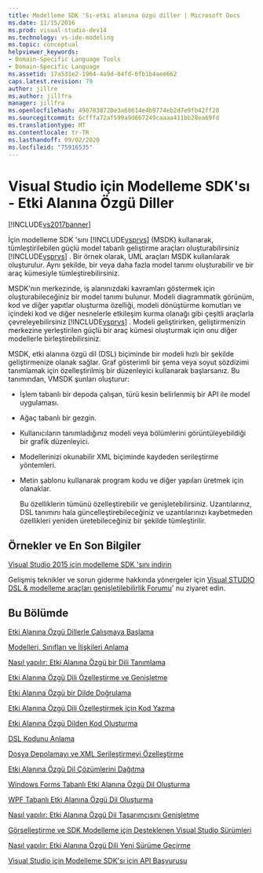 ```yaml
---
title: Modelleme SDK 'Sı-etki alanına özgü diller | Microsoft Docs
ms.date: 11/15/2016
ms.prod: visual-studio-dev14
ms.technology: vs-ide-modeling
ms.topic: conceptual
helpviewer_keywords:
- Domain-Specific Language Tools
- Domain-Specific Language
ms.assetid: 17a531e2-1964-4a9d-84fd-6fb1b4aee662
caps.latest.revision: 79
author: jillre
ms.author: jillfra
manager: jillfra
ms.openlocfilehash: 4907838720e3a68614e4b9774eb2d7e9fb42ff20
ms.sourcegitcommit: 6cfffa72af599a9d667249caaaa411bb28ea69fd
ms.translationtype: MT
ms.contentlocale: tr-TR
ms.lasthandoff: 09/02/2020
ms.locfileid: "75916535"
---
```

# <a name="modeling-sdk-for-visual-studio---domain-specific-languages"></a>Visual Studio için Modelleme SDK'sı - Etki Alanına Özgü Diller
[!INCLUDE[vs2017banner](../includes/vs2017banner.md)]

İçin modelleme SDK 'sını [!INCLUDE[vsprvs](../includes/vsprvs-md.md)] (MSDK) kullanarak, tümleştirilebilen güçlü model tabanlı geliştirme araçları oluşturabilirsiniz [!INCLUDE[vsprvs](../includes/vsprvs-md.md)] . Bir örnek olarak, UML araçları MSDK kullanılarak oluşturulur. Aynı şekilde, bir veya daha fazla model tanımı oluşturabilir ve bir araç kümesiyle tümleştirebilirsiniz.

 MSDK'nın merkezinde, iş alanınızdaki kavramları göstermek için oluşturabileceğiniz bir model tanımı bulunur. Modeli diagrammatik görünüm, kod ve diğer yapıtlar oluşturma özelliği, modeli dönüştürme komutları ve içindeki kod ve diğer nesnelerle etkileşim kurma olanağı gibi çeşitli araçlarla çevreleyebilirsiniz [!INCLUDE[vsprvs](../includes/vsprvs-md.md)] . Modeli geliştirirken, geliştirmenizin merkezine yerleştirilen güçlü bir araç kümesi oluşturmak için onu diğer modellerle birleştirebilirsiniz.

 MSDK, etki alanına özgü dil (DSL) biçiminde bir modeli hızlı bir şekilde geliştirmenize olanak sağlar. Graf gösterimli bir şema veya soyut sözdizimi tanımlamak için özelleştirilmiş bir düzenleyici kullanarak başlarsanız. Bu tanımından, VMSDK şunları oluşturur:

- İşlem tabanlı bir depoda çalışan, türü kesin belirlenmiş bir API ile model uygulaması.

- Ağaç tabanlı bir gezgin.

- Kullanıcıların tanımladığınız modeli veya bölümlerini görüntüleyebildiği bir grafik düzenleyici.

- Modellerinizi okunabilir XML biçiminde kaydeden serileştirme yöntemleri.

- Metin şablonu kullanarak program kodu ve diğer yapıları üretmek için olanaklar.

  Bu özelliklerin tümünü özelleştirebilir ve genişletebilirsiniz. Uzantılarınız, DSL tanımını hala güncelleştirebileceğiniz ve uzantılarınızı kaybetmeden özellikleri yeniden üretebileceğiniz bir şekilde tümleştirilir.

## <a name="samples-and-the-latest-information"></a>Örnekler ve En Son Bilgiler
 [Visual Studio 2015 için modelleme SDK 'sını indirin](https://www.microsoft.com/download/details.aspx?id=48148)

 Gelişmiş teknikler ve sorun giderme hakkında yönergeler için [Visual STUDIO DSL & modelleme araçları genişletilebilirlik Forumu](https://social.msdn.microsoft.com/Forums/vstudio/en-US/home?forum=dslvsarchx)' nu ziyaret edin.

## <a name="in-this-section"></a>Bu Bölümde
 [Etki Alanına Özgü Dillerle Çalışmaya Başlama](../modeling/getting-started-with-domain-specific-languages.md)

 [Modelleri, Sınıfları ve İlişkileri Anlama](../modeling/understanding-models-classes-and-relationships.md)

 [Nasıl yapılır: Etki Alanına Özgü bir Dili Tanımlama](../modeling/how-to-define-a-domain-specific-language.md)

 [Etki Alanına Özgü Dili Özelleştirme ve Genişletme](../modeling/customizing-and-extending-a-domain-specific-language.md)

 [Etki Alanına Özgü bir Dilde Doğrulama](../modeling/validation-in-a-domain-specific-language.md)

 [Etki Alanına Özgü Dili Özelleştirmek için Kod Yazma](../modeling/writing-code-to-customise-a-domain-specific-language.md)

 [Etki Alanına Özgü Dilden Kod Oluşturma](../modeling/generating-code-from-a-domain-specific-language.md)

 [DSL Kodunu Anlama](../modeling/understanding-the-dsl-code.md)

 [Dosya Depolamayı ve XML Serileştirmeyi Özelleştirme](../modeling/customizing-file-storage-and-xml-serialization.md)

 [Etki Alanına Özgü Dil Çözümlerini Dağıtma](../modeling/deploying-domain-specific-language-solutions.md)

 [Windows Forms Tabanlı Etki Alanına Özgü Dil Oluşturma](../modeling/creating-a-windows-forms-based-domain-specific-language.md)

 [WPF Tabanlı Etki Alanına Özgü Dil Oluşturma](../modeling/creating-a-wpf-based-domain-specific-language.md)

 [Nasıl yapılır: Etki Alanına Özgü Dil Tasarımcısını Genişletme](../modeling/how-to-extend-the-domain-specific-language-designer.md)

 [Görselleştirme ve SDK Modelleme için Desteklenen Visual Studio Sürümleri](../modeling/supported-visual-studio-editions-for-visualization-amp-modeling-sdk.md)

 [Nasıl yapılır: Etki Alanına Özgü Dili Yeni Sürüme Geçirme](../modeling/how-to-migrate-a-domain-specific-language-to-a-new-version.md)

 [Visual Studio için Modelleme SDK'sı için API Başvurusu](../modeling/api-reference-for-modeling-sdk-for-visual-studio.md)
